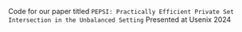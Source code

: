 Code for our paper titled `PEPSI: Practically Efficient Private Set Intersection in the Unbalanced Setting`
Presented at Usenix 2024
